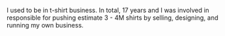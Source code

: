 I used to be in t-shirt business. In total, 17 years and I was involved in responsible for pushing estimate 3 - 4M shirts by selling, designing, and running my own business. 